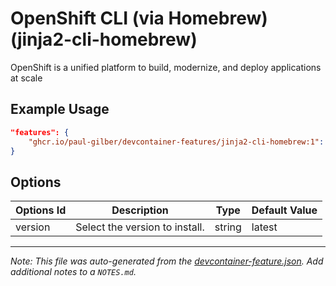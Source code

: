 
# OpenShift CLI (via Homebrew) (jinja2-cli-homebrew)

OpenShift is a unified platform to build, modernize, and deploy applications at scale

## Example Usage

```json
"features": {
    "ghcr.io/paul-gilber/devcontainer-features/jinja2-cli-homebrew:1": {}
}
```

## Options

| Options Id | Description | Type | Default Value |
|-----|-----|-----|-----|
| version | Select the version to install. | string | latest |



---

_Note: This file was auto-generated from the [devcontainer-feature.json](https://github.com/paul-gilber/devcontainer-features/blob/main/src/jinja2-cli-homebrew/devcontainer-feature.json).  Add additional notes to a `NOTES.md`._
